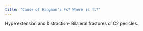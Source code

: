 ```yaml
---
title: "Cause of Hangman's Fx? Where is fx?"
---
```

Hyperextension and Distraction- Bilateral fractures of C2 pedicles.

